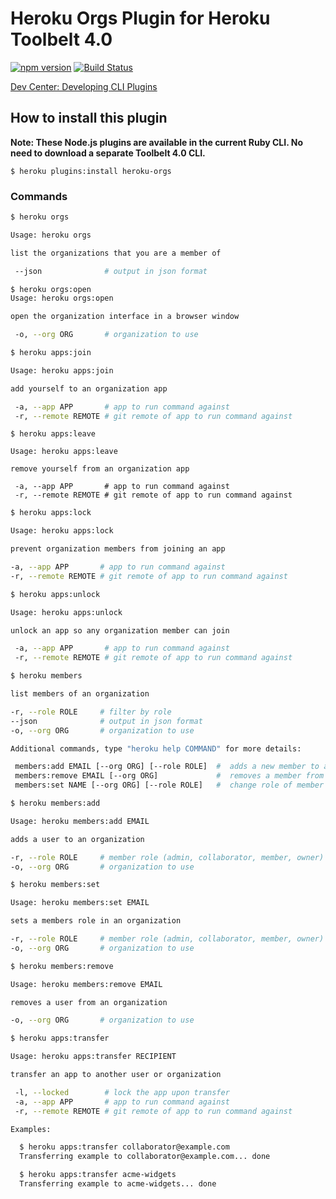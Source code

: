 Heroku Orgs Plugin for Heroku Toolbelt 4.0
===========
[![npm version](https://badge.fury.io/js/heroku-orgs.svg)](http://badge.fury.io/js/heroku-orgs)
[![Build Status](https://travis-ci.org/heroku/heroku-orgs.svg?branch=master)](https://travis-ci.org/heroku/heroku-orgs)

[Dev Center: Developing CLI Plugins](https://devcenter.heroku.com/articles/developing-toolbelt-plug-ins)


How to install this plugin
-------------------

**Note: These Node.js plugins are available in the current Ruby CLI. No need to download a separate Toolbelt 4.0 CLI.**

```
$ heroku plugins:install heroku-orgs
```

### Commands

```bash
$ heroku orgs

Usage: heroku orgs

list the organizations that you are a member of

 --json              # output in json format
```

```bash
$ heroku orgs:open
Usage: heroku orgs:open

open the organization interface in a browser window

 -o, --org ORG       # organization to use
```

```bash
$ heroku apps:join

Usage: heroku apps:join

add yourself to an organization app

 -a, --app APP       # app to run command against
 -r, --remote REMOTE # git remote of app to run command against
 ```

```
$ heroku apps:leave

Usage: heroku apps:leave

remove yourself from an organization app

 -a, --app APP       # app to run command against
 -r, --remote REMOTE # git remote of app to run command against
 ```
 
 ```bash
$ heroku apps:lock

Usage: heroku apps:lock

prevent organization members from joining an app

 -a, --app APP       # app to run command against
 -r, --remote REMOTE # git remote of app to run command against
 ```

```bash
$ heroku apps:unlock

Usage: heroku apps:unlock

unlock an app so any organization member can join

 -a, --app APP       # app to run command against
 -r, --remote REMOTE # git remote of app to run command against
 ```
 
 ```bash
$ heroku members

list members of an organization

 -r, --role ROLE     # filter by role
 --json              # output in json format
 -o, --org ORG       # organization to use

Additional commands, type "heroku help COMMAND" for more details:

  members:add EMAIL [--org ORG] [--role ROLE]  #  adds a new member to an org
  members:remove EMAIL [--org ORG]             #  removes a member from an org
  members:set NAME [--org ORG] [--role ROLE]   #  change role of member in org
 ```
 
 ```bash
 $ heroku members:add
 
Usage: heroku members:add EMAIL

adds a user to an organization

 -r, --role ROLE     # member role (admin, collaborator, member, owner)
 -o, --org ORG       # organization to use
 ```
 
 ```bash
 $ heroku members:set
 
Usage: heroku members:set EMAIL

sets a members role in an organization

 -r, --role ROLE     # member role (admin, collaborator, member, owner)
 -o, --org ORG       # organization to use
 ```
 
 ```bash
 $ heroku members:remove
 
 Usage: heroku members:remove EMAIL

removes a user from an organization

 -o, --org ORG       # organization to use
```

```bash
$ heroku apps:transfer

Usage: heroku apps:transfer RECIPIENT

transfer an app to another user or organization

 -l, --locked        # lock the app upon transfer
 -a, --app APP       # app to run command against
 -r, --remote REMOTE # git remote of app to run command against

Examples:

  $ heroku apps:transfer collaborator@example.com
  Transferring example to collaborator@example.com... done

  $ heroku apps:transfer acme-widgets
  Transferring example to acme-widgets... done
  ```
